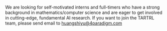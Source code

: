 We are looking for self-motivated interns and full-timers who have a strong background in mathematics/computer science and are eager to get involved in cutting-edge, fundamental AI research. If you want to join the TARTRL team, please send email to huangshiyu@4paradigm.com
